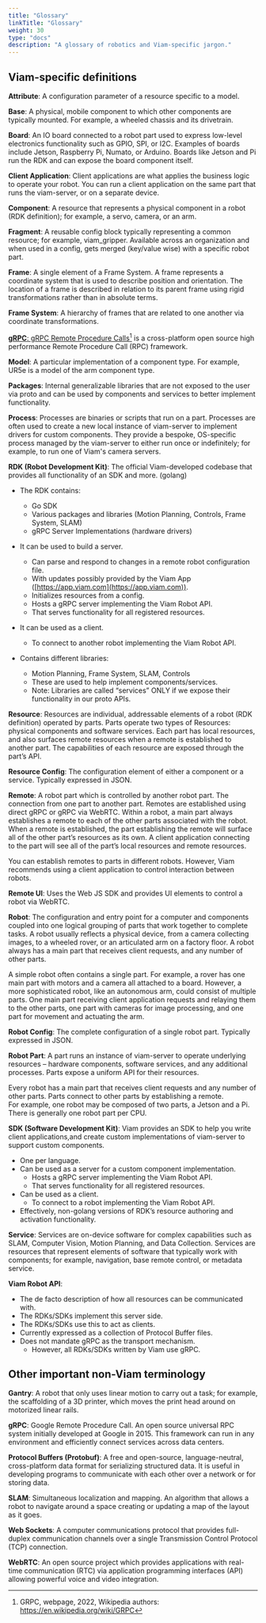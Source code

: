 ```yaml
---
title: "Glossary"
linkTitle: "Glossary"
weight: 30
type: "docs"
description: "A glossary of robotics and Viam-specific jargon."
---
```


## Viam-specific definitions

**Attribute**: A configuration parameter of a resource specific to a model.

**Base**: A physical, mobile component to which other components are typically mounted.
For example, a wheeled chassis and its drivetrain.

**Board**: An IO board connected to a robot part used to express low-level electronics functionality such as GPIO, SPI, or I2C.
Examples of boards include Jetson, Raspberry Pi, Numato, or Arduino.
Boards like Jetson and Pi run the RDK and can expose the board component itself.

**Client Application**: Client applications are what applies the business logic to operate your robot. 
You can run a client application on the same part that runs the viam-server, or on a separate device.

**Component**: A resource that represents a physical component in a robot (RDK definition); for example, a servo, camera, or an arm.

**Fragment**: A reusable config block typically representing a common resource; for example, viam_gripper.
Available across an organization and when used in a config, gets merged (key/value wise) with a specific robot part.

**Frame**: A single element of a Frame System.
A frame represents a coordinate system that is used to describe position and orientation.
The location of a frame is described in relation to its parent frame using rigid transformations rather than in absolute terms.

**Frame System**: A hierarchy of frames that are related to one another via coordinate transformations.

<a href="https://en.wikipedia.org/wiki/GRPC" target="_blank">**gRPC**: gRPC Remote Procedure Calls</a>[^grpc] is a cross-platform open source high performance Remote Procedure Call (RPC) framework.

[^grpc]:GRPC, webpage, 2022, Wikipedia authors:  <a href="https://en.wikipedia.org/wiki/GRPC" target="_blank">ht<span><span>tps://en.wikipedia.org/wiki/GRPC</a> 

**Model**: A particular implementation of a component type.
For example, UR5e is a model of the arm component type.

**Packages**: Internal generalizable libraries that are not exposed to the user via proto and can be used by components and services to better implement functionality.

**Process**: Processes are binaries or scripts that run on a part. 
Processes are often used to create a new local instance of viam-server to implement drivers for custom components.
They provide a bespoke, OS-specific process managed by the viam-server to either run once or indefinitely; for example, to run one of Viam's camera servers.

<a id="rdk_anchor" />**RDK (Robot Development Kit)**: The official Viam-developed codebase that provides all functionality of an SDK and more. (golang)

* The RDK contains: 
    * Go SDK
    * Various packages and libraries (Motion Planning, Controls, Frame System, SLAM)
    * gRPC Server Implementations (hardware drivers)

* It can be used to build a server.
    * Can parse and respond to changes in a remote robot configuration file.
    * With updates possibly provided by the Viam App ([https://app.viam.com](https://app.viam.com)).
    * Initializes resources from a config.
    * Hosts a gRPC server implementing the Viam Robot API.
    * That serves functionality for all registered resources.

* It can be used as a client.
    * To connect to another robot implementing the Viam Robot API.

* Contains different libraries:
    * Motion Planning, Frame System, SLAM, Controls
    * These are used to help implement components/services.
    * Note: Libraries are called “services” ONLY if we expose their functionality in our proto APIs.

**Resource**: Resources are individual, addressable elements of a robot (RDK definition) operated by parts. 
Parts operate two types of Resources: physical components and software services.
Each part has local resources, and also surfaces remote resources when a remote is established to another part. 
The capabilities of each resource are exposed through the part’s API.

**Resource Config**: The configuration element of either a component or a service.
Typically expressed in JSON.

**Remote**: A robot part which is controlled by another robot part. 
The connection from one part to another part. 
Remotes are established using direct gRPC or gRPC via WebRTC. 
Within a robot, a main part always establishes a remote to each of the other parts associated with the robot. 
When a remote is established, the part establishing the remote will surface all of the other part’s resources as its own. 
A client application connecting to the part will see all of the part’s local resources and remote resources. 

You can establish remotes to parts in different robots. However, Viam recommends using a client application to control interaction between robots. 

**Remote UI**: Uses the Web JS SDK and provides UI elements to control a robot via WebRTC.

**Robot**: The configuration and entry point for a computer and components coupled into one logical grouping of parts that work together to complete tasks. 
A robot usually reflects a physical device, from a camera collecting images, to a wheeled rover, or an articulated arm on a factory floor. 
A robot always has a main part that receives client requests, and any number of other parts. 

A simple robot often contains a single part. 
For example, a rover has one main part with motors and a camera all attached to a board. 
However, a more sophisticated robot, like an autonomous arm, could consist of multiple parts. 
One main part receiving client application requests and relaying them to the other parts, one part with cameras for image processing, and one part for movement and actuating the arm.

**Robot Config**: The complete configuration of a single robot part.
Typically expressed in JSON.

**Robot Part**: A part runs an instance of viam-server to operate underlying resources – hardware components, software services, and any additional processes. Parts expose a uniform API for their resources. 

Every robot has a main part that receives client requests and any number of other parts. 
Parts connect to other parts by establishing a remote.  
For example, one robot may be composed of two parts, a Jetson and a Pi.
There is generally one robot part per CPU.

**SDK (Software Development Kit)**: Viam provides an SDK to help you write client applications,and create custom implementations of viam-server to support custom components.

* One per language.
* Can be used as a server for a custom component implementation.
    * Hosts a gRPC server implementing the Viam Robot API.
    * That serves functionality for all registered resources.
* Can be used as a client.
    * To connect to a robot implementing the Viam Robot API.
* Effectively, non-golang versions of RDK’s resource authoring and activation functionality.

**Service**: Services are on-device software for complex capabilities such as SLAM, Computer Vision, Motion Planning, and Data Collection. Services are resources that represent elements of software that typically work with components; for example, navigation, base remote control, or metadata service.

**Viam Robot API**:

* The de facto description of how all resources can be communicated with.
* The RDKs/SDKs implement this server side.
* The RDKs/SDKs use this to act as clients.
* Currently expressed as a collection of Protocol Buffer files.
* Does not mandate gRPC as the transport mechanism.
    * However, all RDKs/SDKs written by Viam use gRPC.

## Other important non-Viam terminology

**Gantry**: A robot that only uses linear motion to carry out a task; for example, the scaffolding of a 3D printer, which moves the print head around on motorized linear rails.

**gRPC**: Google Remote Procedure Call.
An open source universal RPC system initially developed at Google in 2015.
This framework can run in any environment and efficiently connect services across data centers.

**Protocol Buffers (Protobuf)**: A free and open-source, language-neutral, cross-platform data format for serializing structured data.
It is useful in developing programs to communicate with each other over a network or for storing data.

**SLAM**: Simultaneous localization and mapping.
An algorithm that allows a robot to navigate around a space creating or updating a map of the layout as it goes.

**Web Sockets**: A computer communications protocol that provides full-duplex communication channels over a single Transmission Control Protocol (TCP) connection.

**WebRTC**: An open source project which provides applications with real-time communication (RTC) via application programming interfaces (API) allowing powerful voice and video integration.